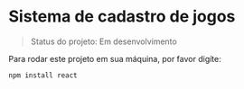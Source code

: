 # Sistema de cadastro de jogos</h1>

> Status do projeto: Em desenvolvimento

Para rodar este projeto em sua máquina, por favor digíte:

```
npm install react
```
